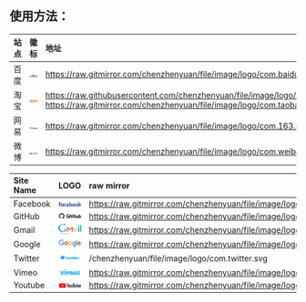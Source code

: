 ## 使用方法：

<!--
<img width="48" src="./" />

源域：https://raw.githubusercontent.com
加速：https://raw.gitmirror.com

-->

站点 | 徽标 | 地址
:-- | :-: | :--
百度 | <img width="48" src="./com.baidu.svg" /> | https://raw.gitmirror.com/chenzhenyuan/file/image/logo/com.baidu.svg
淘宝 | <img width="48" src="./com.taobao.svg" /> | https://raw.githubusercontent.com/chenzhenyuan/file/image/logo/com.taobao.svg<br />https://raw.gitmirror.com/chenzhenyuan/file/image/logo/com.taobao.svg
网易 | <img width="48" src="./com.163.svg" /> | https://raw.gitmirror.com/chenzhenyuan/file/image/logo/com.163.svg
微博 | <img width="48" src="./com.weibo.svg" /> | https://raw.gitmirror.com/chenzhenyuan/file/image/logo/com.weibo.svg

Site Name | LOGO | raw mirror
:-- | :-: | :--
Facebook | <img width="48" src="./com.facebook.svg" /> | https://raw.gitmirror.com/chenzhenyuan/file/image/logo/com.facebook.svg
GitHub | <img width="48" src="./com.github.svg" /> | https://raw.gitmirror.com/chenzhenyuan/file/image/logo/com.github.svg
Gmail | <img width="48" src="./com.google.mail.svg" /> | https://raw.gitmirror.com/chenzhenyuan/file/image/logo/com.google.mail.svg
Google | <img width="48" src="./com.google.svg" /> | https://raw.gitmirror.com/chenzhenyuan/file/image/logo//com.google.svg
Twitter | <img width="48" src="./com.twitter.svg"> | /chenzhenyuan/file/image/logo/com.twitter.svg
Vimeo | <img width="48" src="./com.vimeo.svg" /> | https://raw.gitmirror.com/chenzhenyuan/file/image/logo/com.vimeo.svg
Youtube | <img width="48" src="./com.youtube.svg" /> | https://raw.gitmirror.com/chenzhenyuan/file/image/logo/com.youtube.svg